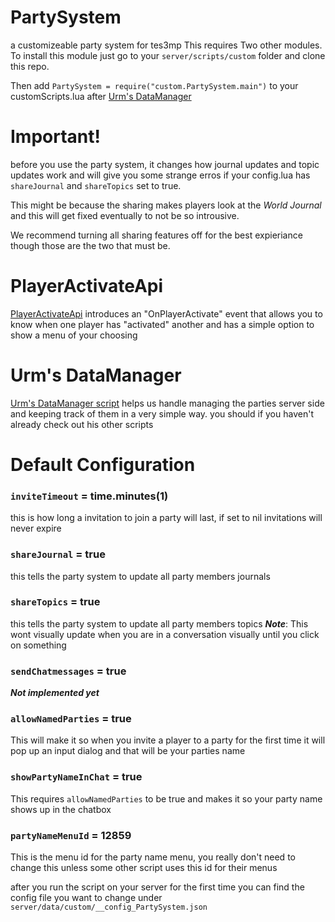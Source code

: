 # PartySystem
 a customizeable party system for tes3mp
 This requires Two other modules. To install this module just go to your `server/scripts/custom` folder and clone this repo.

 Then add `PartySystem = require("custom.PartySystem.main")` to your customScripts.lua after [Urm's DataManager](https://github.com/tes3mp-scripts/DataManager)

# Important!
before you use the party system, it changes how journal updates and topic updates work and will give you some strange erros if your config.lua has `shareJournal` and `shareTopics` set to true.

This might be because the sharing makes players look at the *World Journal* and this will get fixed eventually to not be so introusive.

 We recommend turning all sharing features off for the best expieriance though those are the two that must be.

# PlayerActivateApi
 [PlayerActivateApi](https://github.com/DavidMeagher1/TES3MP_SingleScripts/blob/main/playerActivateAPI.lua) introduces an "OnPlayerActivate" event that allows you to know when one player has "activated" another and has a simple option to show a menu of your choosing

# Urm's DataManager
[Urm's DataManager script](https://github.com/tes3mp-scripts/DataManager) helps us handle managing the parties server side and keeping track of them in a very simple way. you should if you haven't already check out his other scripts

# Default Configuration
  ### `inviteTimeout` = time.minutes(1)
  this is how long a invitation to join a party will last, if set to nil invitations will never expire

  ### `shareJournal` = true
  this tells the party system to update all party members journals 

  ### `shareTopics` = true
  this tells the party system to update all party members topics 
  ***Note***: This wont visually update when you are in a conversation visually until you click on something
  
  ### `sendChatmessages` = true
  ***Not implemented yet***

  ### `allowNamedParties` = true
  This will make it so when you invite a player to a party for the first time it will pop up an input dialog and that will be your parties name
  
  ### `showPartyNameInChat` = true
  This requires `allowNamedParties` to be true and makes it so your party name shows up in the chatbox

  ### `partyNameMenuId` = 12859
  This is the menu id for the party name menu, you really don't need to change this unless some other script uses this id for their menus

  after you run the script on your server for the first time you can find the config file you want to change under `server/data/custom/__config_PartySystem.json`